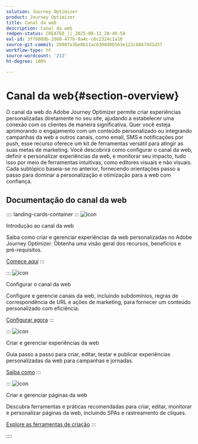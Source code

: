 ```yaml
---
solution: Journey Optimizer
product: Journey Optimizer
title: Canal da web
description: Canal da web
redpen-status: CREATED_||_2025-08-11_20-40-58
exl-id: 3ff0809b-2d60-477b-9a4c-c6c2324c1a10
source-git-commit: 2b907a3be8b11ac6308d0b563e122c88478d1d37
workflow-type: ht
source-wordcount: '213'
ht-degree: 100%

---
```


# Canal da web{#section-overview}

O canal da web do Adobe Journey Optimizer permite criar experiências personalizadas diretamente no seu site, ajudando a estabelecer uma conexão com os clientes de maneira significativa. Quer você esteja aprimorando o engajamento com um conteúdo personalizado ou integrando campanhas da web a outros canais, como email, SMS e notificações por push, esse recurso oferece um kit de ferramentas versátil para atingir as suas metas de marketing. Você descobrirá como configurar o canal da web, definir e personalizar experiências da web, e monitorar seu impacto, tudo isso por meio de ferramentas intuitivas, como editores visuais e não visuais. Cada subtópico baseia-se no anterior, fornecendo orientações passo a passo para dominar a personalização e otimização para a web com confiança.

## Documentação do canal da web

:::: landing-cards-container
:::
![icon](https://cdn.experienceleague.adobe.com/icons/circle-play.svg)

Introdução ao canal da web

Saiba como criar e gerenciar experiências da web personalizadas no Adobe Journey Optimizer. Obtenha uma visão geral dos recursos, benefícios e pré-requisitos.

[Comece aqui](../using/web/get-started-web.md)
:::

:::
![icon](https://cdn.experienceleague.adobe.com/icons/gear.svg)

Configurar o canal da web

Configure e gerencie canais da web, incluindo subdomínios, regras de correspondência de URL e ações de marketing, para fornecer um conteúdo personalizado com eficiência.

[Configurar agora](configure-web-channel-landing-page.md)
:::

:::
![icon](https://cdn.experienceleague.adobe.com/icons/list-check.svg)

Criar e gerenciar experiências da web

Guia passo a passo para criar, editar, testar e publicar experiências personalizadas da web para campanhas e jornadas.

[Saiba como](../using/web/create-web.md)
:::

:::
![icon](https://cdn.experienceleague.adobe.com/icons/screwdriver-wrench.svg)

Criar e gerenciar páginas da web

Descubra ferramentas e práticas recomendadas para criar, editar, monitorar e personalizar páginas da web, incluindo SPAs e rastreamento de cliques.

[Explore as ferramentas de criação](author-web-pages-landing-page.md)
:::

::::

